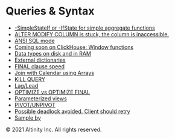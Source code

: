 # Queries & Syntax

* [-SimpleStateIf or -IfState for simple aggregate functions](simplestateif-or-ifstate-for-simple-aggregate-functions.md)
* [ALTER MODIFY COLUMN is stuck, the column is inaccessible.](altinity-kb-alter-modify-column-is-stuck-the-column-is-inaccessible.md)
* [ANSI SQL mode](ansi-sql-mode.md)
* [Coming soon on ClickHouse: Window functions](window-functions.md)
* [Data types on disk and in RAM](data-types-on-disk-and-in-ram.md)
* [External dictionaries]()
* [FINAL clause speed](altinity-kb-final-clause-speed.md)
* [Join with Calendar using Arrays](join-with-calendar-using-arrays.md)
* [KILL QUERY](altinity-kb-kill-query.md)
* [Lag/Lead](lag-lead.md)
* [OPTIMIZE vs OPTIMIZE FINAL](altinity-kb-optimize-vs-optimize-final.md)
* [Parameterized views](altinity-kb-parameterized-views.md)
* [PIVOT/UNPIVOT](pivot-unpivot.md)
* [Possible deadlock avoided. Client should retry](altinity-kb-possible-deadlock-avoided.-client-should-retry.md)
* [Sample by](altinity-kb-sample-by.md)

© 2021 Altinity Inc. All rights reserved.

